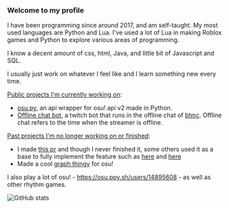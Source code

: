 ### Welcome to my profile

I have been programming since around 2017, and am self-taught.
My most used languages are Python and Lua. I've used a lot of Lua in making Roblox games and Python to explore various areas of programming.

I know a decent amount of css, html, Java, and little bit of Javascript and SQL.

I usually just work on whatever I feel like and I learn something new every time.

[Public projects I'm currently working on](https://github.com/stars/Sheepposu/lists/current-projects):
 - [osu.py](https://github.com/Sheepposu/osu.py), an api wrapper for osu! api v2 made in Python.
 - [Offline chat bot](https://github.com/Sheepposu/offlinechatbot), a twitch bot that runs in the offline chat of [btmc](https://www.twitch.tv/btmc). Offline chat refers to the time when the streamer is offline.

[Past projects I'm no longer working on or finished](https://github.com/stars/Sheepposu/lists/past-projects):
 - I made [this pr](https://github.com/Rapptz/discord.py/pull/6507) and though I never finished it, some others used it as a base to fully implement the feature such as [here](https://github.com/nextcord/nextcord/pull/224) and [here](https://github.com/Pycord-Development/pycord/pull/532)
 - Made a cool [graph thingy](https://github.com/Sheepposu/osu-graph) for osu!
 
I also play a lot of osu! - https://osu.ppy.sh/users/14895608 - as well as other rhythm games. 

![GitHub stats](https://github-readme-stats.vercel.app/api?username=Sheepposu&show_icons=true&theme=maroongold)
